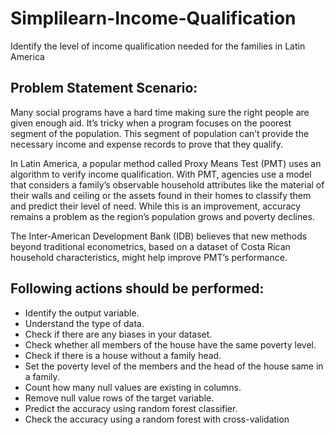 # Simplilearn-Income-Qualification
Identify the level of income qualification needed for the families in Latin America

## Problem Statement Scenario:
Many social programs have a hard time making sure the right people are given enough aid. It’s tricky when a program focuses on the poorest segment of the population. This segment of population can’t provide the necessary income and expense records to prove that they qualify.

In Latin America, a popular method called Proxy Means Test (PMT) uses an algorithm to verify income qualification. With PMT, agencies use a model that considers a family’s observable household attributes like the material of their walls and ceiling or the assets found in their homes to classify them and predict their level of need. While this is an improvement, accuracy remains a problem as the region’s population grows and poverty declines.

The Inter-American Development Bank (IDB) believes that new methods beyond traditional econometrics, based on a dataset of Costa Rican household characteristics, might help improve PMT’s performance.

## Following actions should be performed:
- Identify the output variable.
- Understand the type of data.
- Check if there are any biases in your dataset.
- Check whether all members of the house have the same poverty level.
- Check if there is a house without a family head.
- Set the poverty level of the members and the head of the house same in a family.
- Count how many null values are existing in columns.
- Remove null value rows of the target variable.
- Predict the accuracy using random forest classifier.
- Check the accuracy using a random forest with cross-validation
